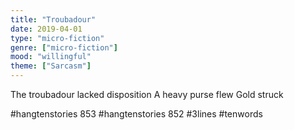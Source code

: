 ```yaml
---
title: "Troubadour"
date: 2019-04-01
type: "micro-fiction"
genre: ["micro-fiction"]
mood: "willingful"
theme: ["Sarcasm"]
---
```

The troubadour lacked disposition
A heavy purse flew
Gold struck

#hangtenstories 853
#hangtenstories 852
#3lines
#tenwords
